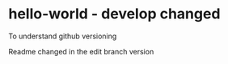 # hello-world - develop changed
To understand github versioning

Readme changed in the edit branch version
